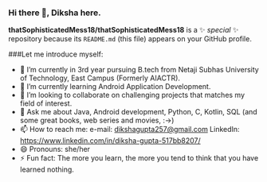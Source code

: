 ### Hi there 👋, Diksha here.


**thatSophisticatedMess18/thatSophisticatedMess18** is a ✨ _special_ ✨ repository because its `README.md` (this file) appears on your GitHub profile.

###Let me introduce myself:

- 🔭 I’m currently in 3rd year pursuing B.tech from Netaji Subhas University of Technology, East Campus (Formerly AIACTR).
- 🌱 I’m currently learning Android Application Development.
- 👯 I’m looking to collaborate on challenging projects that matches my field of interest.
- 💬 Ask me about Java, Android development, Python, C, Kotlin, SQL (and some great books, web series and movies, :->)
- 📫 How to reach me: e-mail: dikshagupta257@gmail.com
                       LinkedIn: https://www.linkedin.com/in/diksha-gupta-517bb8207/
- 😄 Pronouns: she/her
- ⚡ Fun fact: The more you learn, the more you tend to think that you have learned nothing.


